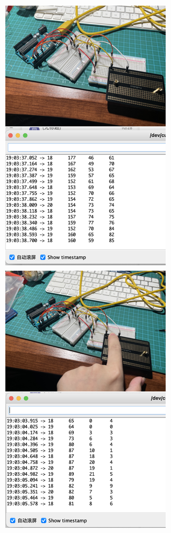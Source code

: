 ![](untouched.jpg)
![](screen-shot-untouched.png)



![](touched.jpg)
![](screen-shot-touched.png)

